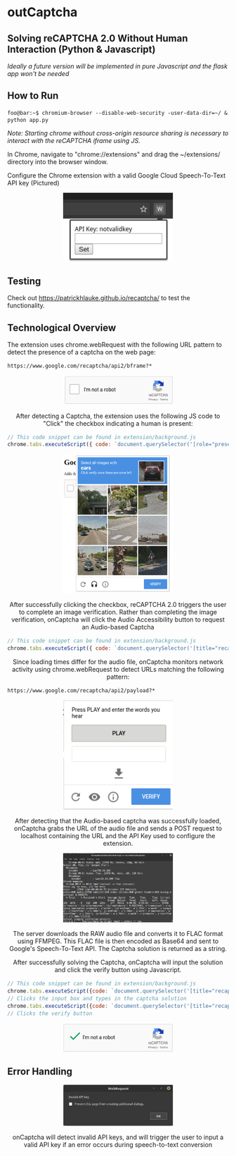 # outCaptcha
## Solving reCAPTCHA 2.0 Without Human Interaction (Python & Javascript)

<i>Ideally a future version will be implemented in pure Javascript and the flask app won't be needed</i>

## How to Run

```console
foo@bar:~$ chromium-browser --disable-web-security -user-data-dir=~/ & python app.py
```

<i>Note: Starting chrome without cross-origin resource sharing is necessary to interact with the reCAPTCHA iframe using JS.</i>

In Chrome, navigate to "chrome://extensions" and drag the ~/extensions/ directory into the browser window.

Configure the Chrome extension with a valid Google Cloud Speech-To-Text API key (Pictured)

<p align="center">
  <img src="src/keyInput.png" width="250"/>
</p>

## Testing

Check out https://patrickhlauke.github.io/recaptcha/ to test the functionality.

## Technological Overview

The extension uses chrome.webRequest with the following URL pattern to detect the presence of a captcha on the web page:

```
https://www.google.com/recaptcha/api2/bframe?*
```

<p align="center">
  <img src="src/unsolvedCaptcha.png" width="250"/>
</p>
<p align="center">After detecting a Captcha, the extension uses the following JS code to "Click" the checkbox indicating a human is present:</p>

```javascript
// This code snippet can be found in extension/background.js
chrome.tabs.executeScript({ code: `document.querySelector('[role="presentation"]').contentWindow.document.getElementById("recaptcha-anchor").click()` });
```

<p align="center">
  <img src="src/captchaImage.png" width="250"/>
</p>
<p align="center">After successfully clicking the checkbox, reCAPTCHA 2.0 triggers the user to complete an image verification.  Rather than completing the image verification, onCaptcha will click the Audio Accessibility button to request an Audio-based Captcha</p>

```javascript
// This code snippet can be found in extension/background.js
chrome.tabs.executeScript({ code: `document.querySelector('[title="recaptcha challenge"]').contentWindow.document.getElementById("recaptcha-audio-button").click()` });
```

<p align="center">Since loading times differ for the audio file, onCaptcha monitors network activity using chrome.webRequest to detect URLs matching the following pattern:</p>

```
https://www.google.com/recaptcha/api2/payload?*
```

<p align="center">
  <img src="src/audioOption.png" width="250"/>
</p>
<p align="center">After detecting that the Audio-based captcha was successfully loaded, onCaptcha grabs the URL of the audio file and sends a POST request to localhost containing the URL and the API Key used to configure the extension.</p>

<p align="center">
  <img src="src/output.png" width="250"/>
</p>
<p align="center">The server downloads the RAW audio file and converts it to FLAC format using FFMPEG.  This FLAC file is then encoded as Base64 and sent to Google's Speech-To-Text API.  The Captcha solution is returned as a string.</p>

<p align="center">After successfully solving the Captcha, onCaptcha will input the solution and click the verify button using Javascript.<p>

```javascript
// This code snippet can be found in extension/background.js
chrome.tabs.executeScript({code: `document.querySelector('[title="recaptcha challenge"]').contentWindow.document.getElementById('audio-response').value = "` + returnVal + '"'});
// Clicks the input box and types in the captcha solution
chrome.tabs.executeScript({code: `document.querySelector('[title="recaptcha challenge"]').contentWindow.document.getElementById("recaptcha-verify-button").click()` });
// Clicks the verify button
```

<p align="center">
  <img src="src/solved.png" width="250"/>
</p>


## Error Handling

<p align="center">
  <img src="src/invalidKey.png" width="250"/>
</p>
<p align="center">onCaptcha will detect invalid API keys, and will trigger the user to input a valid API key if an error occurs during speech-to-text conversion</p>




